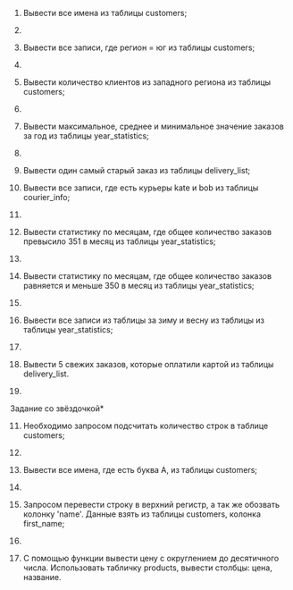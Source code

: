 1) Вывести все имена из таблицы customers;

2)    

3) Вывести все записи, где регион = юг из таблицы customers;

4) 

5) Вывести количество клиентов из западного региона из таблицы customers;

6) 

7) Вывести максимальное, среднее и минимальное значение заказов за год из таблицы year_statistics;

8) 

9) Вывести один самый старый заказ из таблицы delivery_list;



10) Вывести все записи, где есть курьеры kate и bob из таблицы courier_info;

11) 

12) Вывести статистику по месяцам, где общее количество заказов превысило 351 в месяц из таблицы year_statistics;

13) 

14) Вывести статистику по месяцам, где общее количество заказов равняется и меньше 350 в месяц из таблицы year_statistics;

15) 

16) Вывести все записи из таблицы за зиму и весну из таблицы из таблицы year_statistics;

17) 

18) Вывести 5 свежих заказов, которые оплатили картой из таблицы delivery_list.

19) 


Задание cо звёздочкой*


11) Необходимо запросом подсчитать количество строк в таблице customers;

12) 

13) Вывести все имена, где есть буква A, из таблицы customers;

14) 

15) Запросом перевести строку в верхний регистр, а так же обозвать колонку 'name'. Данные взять из таблицы customers, колонка first_name;

16) 

17) С помощью функции вывести цену с округлением до десятичного числа. Использовать табличку products, вывести столбцы: цена, название.


